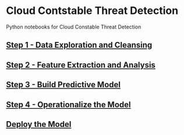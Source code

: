 # Cloud Contstable Threat Detection
Python notebooks for Cloud Constable Threat Detection
## [Step 1 - Data Exploration and Cleansing](https://github.com/Cammy-Wammy/CloudConstableThreatDetection/blob/master/Step%201%20-%20Data%20Exploration%20and%20Cleansing.ipynb)
## [Step 2 - Feature Extraction and Analysis](https://github.com/Cammy-Wammy/CloudConstableThreatDetection/blob/master/Step%202%20-%20Feature%20Extraction%20and%20Analysis.ipynb)
## [Step 3 - Build Predictive Model](https://github.com/Cammy-Wammy/CloudConstableThreatDetection/blob/master/Step%203%20-%20Build%20a%20Predictive%20Model.ipynb)
## [Step 4 - Operationalize the Model](https://github.com/Cammy-Wammy/CloudConstableThreatDetection/blob/master/Step%204%20-%20Operationalize%20the%20Model.ipynb)
## [Deploy the Model](https://github.com/Cammy-Wammy/CloudConstableThreatDetection/tree/master/OpenWhisk)
 
